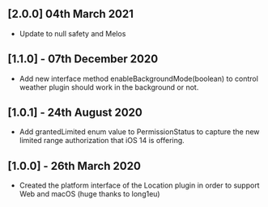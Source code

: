 ## [2.0.0] 04th March 2021

- Update to null safety and Melos

## [1.1.0] - 07th December 2020

- Add new interface method enableBackgroundMode(boolean) to control weather plugin should work in the background or not.

## [1.0.1] - 24th August 2020

- Add grantedLimited enum value to PermissionStatus to capture the new limited range authorization that iOS 14 is offering.

## [1.0.0] - 26th March 2020

- Created the platform interface of the Location plugin in order to support Web and macOS (huge thanks to long1eu)
